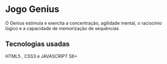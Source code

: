 <h1> Jogo Genius </h1>

<p>O Genius estimula e exercita a concentração, agilidade mental, o raciocínio lógico e a capacidade de memorização de sequências</p>

<h2>Tecnologias usadas</h2>

<p>HTML5 , CSS3 e JAVASCRIPT S6+ </P>
